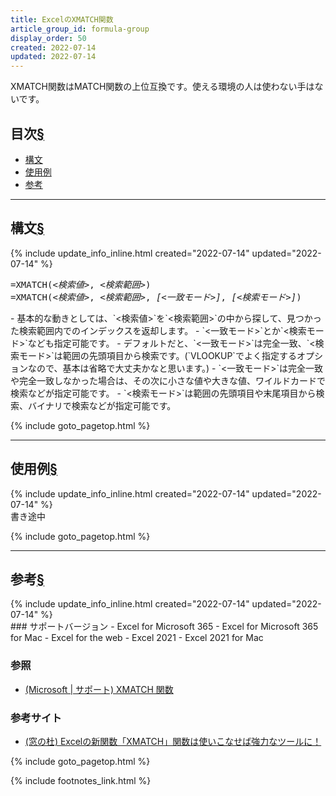 ```yaml
---
title: ExcelのXMATCH関数
article_group_id: formula-group
display_order: 50
created: 2022-07-14
updated: 2022-07-14
---
```

XMATCH関数はMATCH関数の上位互換です。使える環境の人は使わない手はないです。
## <a name="index">目次</a><a class="heading-anchor-permalink" href="#目次">§</a>

<ul id="index_ul">
<li><a href="#構文">構文</a></li>
<li><a href="#使用例">使用例</a></li>
<li><a href="#参考">参考</a></li>
</ul>

* * *
## <a name="構文">構文</a><a class="heading-anchor-permalink" href="#構文">§</a>
<div class="chapter-updated">{% include update_info_inline.html created="2022-07-14" updated="2022-07-14" %}</div>
<div class="code-box-syntax no-title">
<pre>
=XMATCH(<em>&lt;検索値&gt;</em>, <em>&lt;検索範囲&gt;</em>)
=XMATCH(<em>&lt;検索値&gt;</em>, <em>&lt;検索範囲&gt;</em>, <em class="blue">[&lt;一致モード&gt;]</em>, <em class="blue">[&lt;検索モード&gt;]</em>)
</pre>
</div>
- 基本的な動きとしては、`<検索値>`を`<検索範囲>`の中から探して、見つかった検索範囲内でのインデックスを返却します。
- `<一致モード>`とか`<検索モード>`なども指定可能です。
  - デフォルトだと、`<一致モード>`は完全一致、`<検索モード>`は範囲の先頭項目から検索です。(`VLOOKUP`でよく指定するオプションなので、基本は省略で大丈夫かなと思います。)
  - `<一致モード>`は完全一致や完全一致しなかった場合は、その次に小さな値や大きな値、ワイルドカードで検索などが指定可能です。
  - `<検索モード>`は範囲の先頭項目や末尾項目から検索、バイナリで検索などが指定可能です。

{% include goto_pagetop.html %}

* * *
## <a name="使用例">使用例</a><a class="heading-anchor-permalink" href="#使用例">§</a>
<div class="chapter-updated">{% include update_info_inline.html created="2022-07-14" updated="2022-07-14" %}</div>
書き途中

{% include goto_pagetop.html %}

* * *
## <a name="参考">参考</a><a class="heading-anchor-permalink" href="#参考">§</a>
<div class="chapter-updated">{% include update_info_inline.html created="2022-07-14" updated="2022-07-14" %}</div>
### サポートバージョン
- Excel for Microsoft 365
- Excel for Microsoft 365 for Mac
- Excel for the web
- Excel 2021
- Excel 2021 for Mac

### 参照
- [(Microsoft \| サポート) XMATCH 関数](https://support.microsoft.com/ja-jp/office/xmatch-%E9%96%A2%E6%95%B0-d966da31-7a6b-4a13-a1c6-5a33ed6a0312)

### 参考サイト
- [(窓の杜) Excelの新関数「XMATCH」関数は使いこなせば強力なツールに！](https://forest.watch.impress.co.jp/docs/serial/offitech/1379258.html)

{% include goto_pagetop.html %}

{% include footnotes_link.html %}
